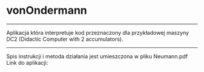 # vonOndermann
---
Aplikacja która interpretuje kod przeznaczony dla przykładowej maszyny DC2 (Didactic Computer with 2 accumulators).

--- 
Spis instrukcji i metoda działania jest umieszczona w pliku Neumann.pdf
Link do aplikacji: 
